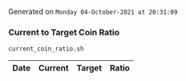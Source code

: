 Generated on `Monday 04-October-2021 at 20:31:09`

### Current to Target Coin Ratio
`current_coin_ratio.sh`

Date|Current|Target|Ratio
---|---|---|---
